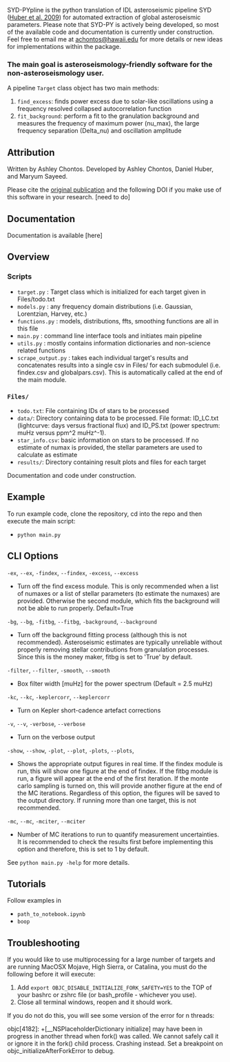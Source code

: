 SYD-PYpline is the python translation of IDL asteroseismic pipeline SYD ([Huber et al. 2009](https://ui.adsabs.harvard.edu/abs/2009CoAst.160...74H/abstract)) for automated extraction of global asteroseismic parameters. Please note that SYD-PY is actively being developed, so most of the available code and documentation is currently under construction. Feel free to email me at achontos@hawaii.edu for more details or new ideas for implementations within the package.

### The main goal is asteroseismology-friendly software for the non-asteroseismology user.

A pipeline `Target` class object has two main methods:

1) `find_excess`: finds power excess due to solar-like oscillations using a frequency resolved collapsed autocorrelation function
2) `fit_background`: perform a fit to the granulation background and measures the frequency of maximum power (nu_max), the large frequency separation (Delta_nu) and oscillation amplitude

## Attribution

Written by Ashley Chontos. Developed by Ashley Chontos, Daniel Huber, and Maryum Sayeed. 

Please cite the [original publication](https://ui.adsabs.harvard.edu/abs/2009CoAst.160...74H/abstract) and the following DOI if you make use of this software in your research.
[need to do]

## Documentation

Documentation is available [here]

## Overview

### Scripts
- `target.py` : Target class which is initialized for each target given in Files/todo.txt
- `models.py` : any frequency domain distributions (i.e. Gaussian, Lorentzian, Harvey, etc.)
- `functions.py` : models, distributions, ffts, smoothing functions are all in this file
- `main.py` : command line interface tools and initiates main pipeline 
- `utils.py` : mostly contains information dictionaries and non-science related functions
- `scrape_output.py` : takes each individual target's results and concatenates results into a single csv in Files/ for each submodulel (i.e. findex.csv and globalpars.csv). This is automatically called at the end of the main module.

### `Files/`

- `todo.txt`: File containing IDs of stars to be processed 
- `data/`: Directory containing data to be processed. File format: ID_LC.txt (lightcurve: days versus fractional flux) and ID_PS.txt (power spectrum: muHz versus ppm^2 muHz^-1). 
- `star_info.csv`: basic information on stars to be processed. If no estimate of numax is provided, the stellar parameters are used to calculate as estimate
- `results/`: Directory containing result plots and files for each target

Documentation and code under construction.

## Example

To run example code, clone the repository, cd into the repo and then execute the main script:

- `python main.py` 

## CLI Options

`-ex`, `--ex`, `-findex`, `--findex`, `-excess`, `--excess`
- Turn off the find excess module. This is only recommended when a list of numaxes or a list of stellar parameters (to estimate the numaxes) are provided. Otherwise the second module, which fits the background will not be able to run properly. Default=True

`-bg`, `--bg`, `-fitbg`, `--fitbg`, `-background`, `--background`
- Turn off the background fitting process (although this is not recommended). Asteroseismic estimates are typically unreliable without properly removing stellar contributions from granulation processes. Since this is the money maker, fitbg is set to 'True' by default.

`-filter`, `--filter`, `-smooth`, `--smooth`
- Box filter width [muHz] for the power spectrum (Default = 2.5 muHz)

`-kc`, `--kc`, `-keplercorr`, `--keplercorr`
- Turn on Kepler short-cadence artefact corrections

`-v`, `--v`, `-verbose`, `--verbose`
- Turn on the verbose output

`-show`, `--show`, `-plot`, `--plot`, `-plots`, `--plots`,
- Shows the appropriate output figures in real time. If the findex module is run, this will show one figure at the end of findex. If the fitbg module is run, a figure will appear at the end of the first iteration. If the monte carlo sampling is turned on, this will provide another figure at the end of the MC iterations. Regardless of this option, the figures will be saved to the output directory. If running more than one target, this is not recommended. 

`-mc`, `--mc`, `-mciter`, `--mciter`
- Number of MC iterations to run to quantify measurement uncertainties. It is recommended to check the results first before implementing this option and therefore, this is set to 1 by default.

See `python main.py -help` for more details.

## Tutorials 

Follow examples in

- `path_to_notebook.ipynb`
- `boop`

## Troubleshooting

If you would like to use multiprocessing for a large number of targets and are running MacOSX Mojave, High Sierra, or Catalina, you must do the following before it will execute:

1) Add `export OBJC_DISABLE_INITIALIZE_FORK_SAFETY=YES` to the TOP of your bashrc or zshrc file (or bash_profile - whichever you use).
2) Close all terminal windows, reopen and it should work.

If you do not do this, you will see some version of the error for n threads:

objc[4182]: +[__NSPlaceholderDictionary initialize] may have been in progress in another thread when fork() was called. We cannot safely call it or ignore it in the fork() child process. Crashing instead. Set a breakpoint on objc_initializeAfterForkError to debug.
